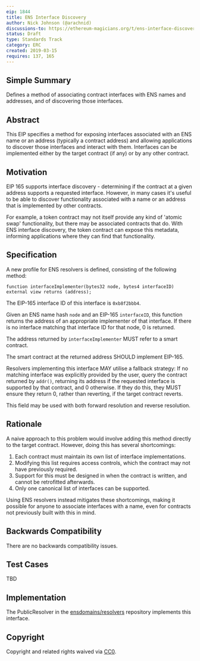 ```yaml
---
eip: 1844
title: ENS Interface Discovery
author: Nick Johnson (@arachnid)
discussions-to: https://ethereum-magicians.org/t/ens-interface-discovery/2924
status: Draft
type: Standards Track
category: ERC
created: 2019-03-15
requires: 137, 165
---
```


## Simple Summary

Defines a method of associating contract interfaces with ENS names and addresses, and of discovering those interfaces.

## Abstract

This EIP specifies a method for exposing interfaces associated with an ENS name or an address (typically a contract address) and allowing applications to discover those interfaces and interact with them. Interfaces can be implemented either by the target contract (if any) or by any other contract.

## Motivation

EIP 165 supports interface discovery - determining if the contract at a given address supports a requested interface. However, in many cases it's useful to be able to discover functionality associated with a name or an address that is implemented by other contracts.

For example, a token contract may not itself provide any kind of 'atomic swap' functionality, but there may be associated contracts that do. With ENS interface discovery, the token contract can expose this metadata, informing applications where they can find that functionality.

## Specification

A new profile for ENS resolvers is defined, consisting of the following method:

```solidity
function interfaceImplementer(bytes32 node, bytes4 interfaceID) external view returns (address);
```

The EIP-165 interface ID of this interface is `0xb8f2bbb4`.

Given an ENS name hash `node` and an EIP-165 `interfaceID`, this function returns the address of an appropriate implementer of that interface. If there is no interface matching that interface ID for that node, 0 is returned.

The address returned by `interfaceImplementer` MUST refer to a smart contract.

The smart contract at the returned address SHOULD implement EIP-165.

Resolvers implementing this interface MAY utilise a fallback strategy: If no matching interface was explicitly provided by the user, query the contract returned by `addr()`, returning its address if the requested interface is supported by that contract, and 0 otherwise. If they do this, they MUST ensure they return 0, rather than reverting, if the target contract reverts.

This field may be used with both forward resolution and reverse resolution.

## Rationale

A naive approach to this problem would involve adding this method directly to the target contract. However, doing this has several shortcomings:

1.  Each contract must maintain its own list of interface implementations.
2.  Modifying this list requires access controls, which the contract may not have previously required.
3.  Support for this must be designed in when the contract is written, and cannot be retrofitted afterwards.
4.  Only one canonical list of interfaces can be supported.

Using ENS resolvers instead mitigates these shortcomings, making it possible for anyone to associate interfaces with a name, even for contracts not previously built with this in mind.

## Backwards Compatibility

There are no backwards compatibility issues.

## Test Cases

TBD

## Implementation

The PublicResolver in the [ensdomains/resolvers](https://github.com/ensdomains/resolvers/) repository implements this interface.

## Copyright

Copyright and related rights waived via [CC0](https://creativecommons.org/publicdomain/zero/1.0/).
